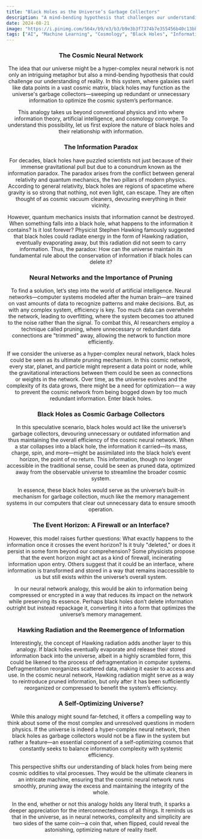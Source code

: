 ```yaml
---
title: "Black Holes as the Universe’s Garbage Collectors"
description: "A mind-bending hypothesis that challenges our understanding of reality"
date: 2024-08-21
image: "https://i.pinimg.com/564x/b9/e3/b3/b9e3b3f7374b7e355456b40c13bb2892.jpg"
tags: ["AI", "Machine Learning", "Cosmology", "Black Holes", "Information Theory"]
---
```


<div style="text-align:center;">


### The Cosmic Neural Network

The idea that our universe might be a hyper-complex neural network is not only an intriguing metaphor but also a mind-bending hypothesis that could challenge our understanding of reality. In this system, where galaxies swirl like data points in a vast cosmic matrix, black holes may function as the universe's garbage collectors—sweeping up redundant or unnecessary information to optimize the cosmic system’s performance.

This analogy takes us beyond conventional physics and into where information theory, artificial intelligence, and cosmology converge. To understand this possibility, let us first explore the nature of black holes and their relationship with information.

### The Information Paradox

For decades, black holes have puzzled scientists not just because of their immense gravitational pull but due to a conundrum known as the information paradox. The paradox arises from the conflict between general relativity and quantum mechanics, the two pillars of modern physics. According to general relativity, black holes are regions of spacetime where gravity is so strong that nothing, not even light, can escape. They are often thought of as cosmic vacuum cleaners, devouring everything in their vicinity.

However, quantum mechanics insists that information cannot be destroyed. When something falls into a black hole, what happens to the information it contains? Is it lost forever? Physicist Stephen Hawking famously suggested that black holes could radiate energy in the form of Hawking radiation, eventually evaporating away, but this radiation did not seem to carry information. Thus, the paradox: How can the universe maintain its fundamental rule about the conservation of information if black holes can delete it?

### Neural Networks and the Importance of Pruning

To find a solution, let’s step into the world of artificial intelligence. Neural networks—computer systems modeled after the human brain—are trained on vast amounts of data to recognize patterns and make decisions. But, as with any complex system, efficiency is key. Too much data can overwhelm the network, leading to overfitting, where the system becomes too attuned to the noise rather than the signal. To combat this, AI researchers employ a technique called pruning, where unnecessary or redundant data connections are "trimmed" away, allowing the network to function more efficiently.

If we consider the universe as a hyper-complex neural network, black holes could be seen as its ultimate pruning mechanism. In this cosmic network, every star, planet, and particle might represent a data point or node, while the gravitational interactions between them could be seen as connections or weights in the network. Over time, as the universe evolves and the complexity of its data grows, there might be a need for optimization— a way to prevent the cosmic network from being bogged down by too much redundant information. Enter black holes.

### Black Holes as Cosmic Garbage Collectors

In this speculative scenario, black holes would act like the universe’s garbage collectors, devouring unnecessary or outdated information and thus maintaining the overall efficiency of the cosmic neural network. When a star collapses into a black hole, the information it carried—its mass, charge, spin, and more—might be assimilated into the black hole’s event horizon, the point of no return. This information, though no longer accessible in the traditional sense, could be seen as pruned data, optimized away from the observable universe to streamline the broader cosmic system.

In essence, these black holes would serve as the universe’s built-in mechanism for garbage collection, much like the memory management systems in our computers that clear out unnecessary data to ensure smooth operation.

### The Event Horizon: A Firewall or an Interface?

However, this model raises further questions: What exactly happens to the information once it crosses the event horizon? Is it truly "deleted," or does it persist in some form beyond our comprehension? Some physicists propose that the event horizon might act as a kind of firewall, incinerating information upon entry. Others suggest that it could be an interface, where information is transformed and stored in a way that remains inaccessible to us but still exists within the universe’s overall system.

In our neural network analogy, this would be akin to information being compressed or encrypted in a way that reduces its impact on the network while preserving its essence. Perhaps black holes don’t delete information outright but instead repackage it, converting it into a form that optimizes the universe’s memory management.

### Hawking Radiation and the Reemergence of Information

Interestingly, the concept of Hawking radiation adds another layer to this analogy. If black holes eventually evaporate and release their stored information back into the universe, albeit in a highly scrambled form, this could be likened to the process of defragmentation in computer systems. Defragmentation reorganizes scattered data, making it easier to access and use. In the cosmic neural network, Hawking radiation might serve as a way to reintroduce pruned information, but only after it has been sufficiently reorganized or compressed to benefit the system’s efficiency.

### A Self-Optimizing Universe?

While this analogy might sound far-fetched, it offers a compelling way to think about some of the most complex and unresolved questions in modern physics. If the universe is indeed a hyper-complex neural network, then black holes as garbage collectors would not be a flaw in the system but rather a feature—an essential component of a self-optimizing cosmos that constantly seeks to balance information complexity with systemic efficiency.

This perspective shifts our understanding of black holes from being mere cosmic oddities to vital processes. They would be the ultimate cleaners in an intricate machine, ensuring that the cosmic neural network runs smoothly, pruning away the excess and maintaining the integrity of the whole.


In the end, whether or not this analogy holds any literal truth, it sparks a deeper appreciation for the interconnectedness of all things. It reminds us that in the universe, as in neural networks, complexity and simplicity are two sides of the same coin—a coin that, when flipped, could reveal the astonishing, optimizing nature of reality itself.


